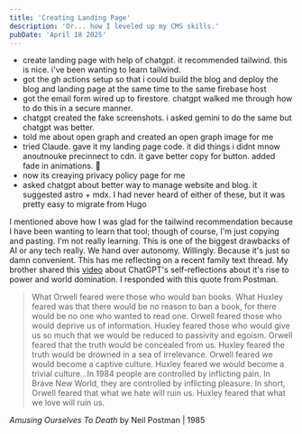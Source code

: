 ```yaml
---
title: 'Creating Landing Page'
description: 'Or... how I leveled up my CMS skills.'
pubDate: 'April 18 2025'
---
```


- create landing page with help of chatgpt. it recommended tailwind. this is nice. i've been wanting to learn tailwind.
- got the gh actions setup so that i could build the blog and deploy the blog and landing page at the same time to the same firebase host
- got the email form wired up to firestore. chatgpt walked me through how to do this in a secure manner.
- chatgpt created the fake screenshots. i asked gemini to do the same but chatgpt was better.
- told me about open graph and created an open graph image for me
- tried Claude. gave it my landing page code. it did things i didnt mnow anoutnouke precinnect to cdn. it gave better copy for button. added fade in animations. 🤯
- now its creaying privacy policy page for me
- asked chatgpt about better way to manage website and blog. it suggested astro + mdx. I had never heard of either of these, but it was pretty easy to migrate from Hugo

I mentioned above how I was glad for the tailwind recommendation because I have been wanting to learn that tool; though of course, I'm just copying and pasting. I'm not really learning. This is one of the biggest drawbacks of AI or any tech really. We hand over autonomy. Willingly. Because it's just so damn convenient. This has me reflecting on a recent family text thread. My brother shared this [video](https://www.instagram.com/reel/DHspN23PT2S/?igsh=bDFsbnhwcmc3NjA2) about ChatGPT's self-reflections about it's rise to power and world domination. I responded with this quote from Postman.

> What Orwell feared were those who would ban books. What Huxley feared was that there would be no reason to ban a book, for there would be no one who wanted to read one. Orwell feared those who would deprive us of information. Huxley feared those who would give us so much that we would be reduced to passivity and egoism. Orwell feared that the truth would be concealed from us. Huxley feared the truth would be drowned in a sea of irrelevance. Orwell feared we would become a captive culture. Huxley feared we would become a trivial culture...In 1984 people are controlled by inflicting pain. In Brave New World, they are controlled by inflicting pleasure. In short, Orwell feared that what we hate will ruin us. Huxley feared that what we love will ruin us.

_Amusing Ourselves To Death_ by Neil Postman | 1985
